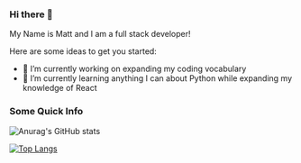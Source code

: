 ### Hi there 👋


My Name is Matt  and I am a full stack developer!

Here are some ideas to get you started:

- 🔭 I’m currently working on expanding my coding vocabulary
- 🌱 I’m currently learning anything I can about Python while expanding my knowledge of React

### Some Quick Info 
![Anurag's GitHub stats](https://github-readme-stats.vercel.app/api?usernameMattLawson98&show_icons=true&theme=radical)

[![Top Langs](https://github-readme-stats.vercel.app/api/top-langs/?username=MattLawson98&layout=compact)](https://github.com/anuraghazra/github-readme-stats)

